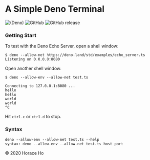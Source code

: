 # A Simple Deno Terminal

![(Deno)](https://img.shields.io/badge/deno-0.30.0-green.svg)
![GitHub](https://img.shields.io/github/license/horaceho/deno-terminal.svg)
![GitHub release](https://img.shields.io/github/release/horaceho/deno-terminal.svg)

### Getting Start

To test with the Deno Echo Server, open a shell window:

```shell
$ deno --allow-net https://deno.land/std/examples/echo_server.ts
Listening on 0.0.0.0:8080
```

Open another shell window:

```shell
$ deno --allow-env --allow-net test.ts

Connecting to 127.0.0.1:8080 ...
hello
hello
world
world
^C
```

Hit `ctrl-c` or `ctrl-d` to stop.

### Syntax
```shell
deno --allow-env --allow-net test.ts --help
syntax: deno --allow-env --allow-net test.ts host port
```

© 2020 Horace Ho
